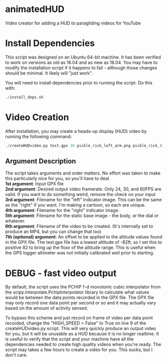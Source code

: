 # animatedHUD
Video creator for adding a HUD to paragliding videos for YouTube  
  
# Install Dependencies
This script was designed on an Ubuntu 64-bit machine. It has been verified to work on versions as old as 16.04 and as new as 18.04. You may have to modify the installation script if it happens to fail - although those changes should be minimal. It likely will "just work".  
  
You will need to install dependencies prior to running the script. Do this with:  
``` python
./install_deps.sh
```

# Video Creation
After installation, you may create a heads-up display (HUD) video by running the following command:  
``` python
./createHUDvideo.py test.gpx 30 pickle_rick_left_arm.png pickle_rick_right_arm.png pickle_rick_50MPH_2500FT.png outputVid.mp4 82
```

## Argument Description
The script takes arguments and order matters. No effort was taken to make this particularly nice for you, so you'll have to deal.  
**1st argument**:  Input GPX file  
**2nd argument**:  Desired output video framerate.  Only 24, 30, and 60FPS are valid. If you want to do something weird, remove the check on your input  
**3rd argument**:  Filename for the "left" indicator image. This can be the same as the "right" if you want. I'm making a cartoon, so each are unique.  
**4th argument**:  Filename for the "right" indicator image.  
**5th argument**:  Filename for the static base image - the body, or the dial or whatever.  
**6th argument**:  Filename of the video to be created. (It's internally set to produce an MP4, but you can change that too)  
**7th (optional) argument**:  An offset to be applied to the altitude values found in the GPX file. The test.gpx file has a lowest altitude of -82ft, so I set this to positive 82 to bring up the floor of the altitude range. This is useful when the GPS logger altimeter was not initially calibrated well prior to starting.  
  
# DEBUG - fast video output
By default, the script uses the PCHIP 1-d monotonic cubic interpolator from the scipy.interpolate.PchipInterpolator library to calculate what values would be between the data points recorded in the GPX file. The GPX file may only record one data point per second or so and it may actually vary based on the amount of activity sensed.  
  
To bypass this scheme and just record on frame of video per data point recorded, change the "HIGH_SPEED = False" to True on line 9 of the createHUDvideo.py script.  This will very quickly produce an output video for you, but it will be unusable as a HUD because it is no longer realtime. It is useful to verify that the script and your machine have all the dependencies needed to create high quality videos when you're ready.  The script may takes a few hours to create a video for you. This sucks, but I don't care.  
